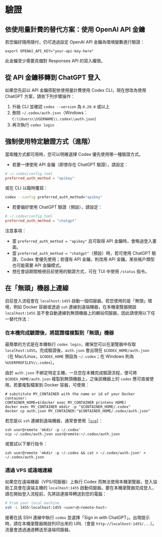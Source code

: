 # 驗證

## 依使用量計費的替代方案：使用 OpenAI API 金鑰

若您偏好隨用隨付，仍可透過設定 OpenAI API 金鑰為環境變數進行驗證：

```shell
export OPENAI_API_KEY="your-api-key-here"
```

此金鑰至少需要具備對 Responses API 的寫入權限。

## 從 API 金鑰移轉到 ChatGPT 登入

如果您先前以 API 金鑰搭配依使用量計費使用 Codex CLI，現在想改為使用 ChatGPT 方案，請依下列步驟操作：

1. 升級 CLI 並確認 `codex --version` 為 `0.20.0` 或以上
2. 刪除 `~/.codex/auth.json`（Windows：`C:\\Users\\USERNAME\\.codex\\auth.json`）
3. 再次執行 `codex login`

## 強制使用特定驗證方式（進階）

當兩種方式都可用時，您可以明確選擇 Codex 優先使用哪一種驗證方式。

- 若要一律使用 API 金鑰（即使存在 ChatGPT 驗證），請設定：

```toml
# ~/.codex/config.toml
preferred_auth_method = "apikey"
```

或在 CLI 以臨時覆寫：

```bash
codex --config preferred_auth_method="apikey"
```

- 若要偏好使用 ChatGPT 驗證（預設），請設定：

```toml
# ~/.codex/config.toml
preferred_auth_method = "chatgpt"
```

注意事項：

- 當 `preferred_auth_method = "apikey"` 且可取得 API 金鑰時，會略過登入畫面。
- 當 `preferred_auth_method = "chatgpt"`（預設）時，若可使用 ChatGPT 驗證，Codex 會優先使用；若僅有 API 金鑰，則改用 API 金鑰。某些帳戶類型也可能需要 API 金鑰模式。
- 想在會話期間檢視目前使用的驗證方式，可在 TUI 中使用 `/status` 指令。

## 在「無頭」機器上連線

目前登入流程會在 `localhost:1455` 啟動一個伺服器。若您使用的是「無頭」環境，例如 Docker 容器或透過 `ssh` 連線到遠端機器，在本機瀏覽器開啟 `localhost:1455` 並不會自動連線到無頭機器上的網站伺服器，因此請使用以下任一替代作法：

### 在本機完成驗證後，將認證檔複製到「無頭」機器

最簡單的方式是在本機執行 `codex login`，確保您可以在瀏覽器中存取 `localhost:1455`。完成驗證後，`auth.json` 會出現在 `$CODEX_HOME/auth.json`（在 Mac/Linux，`$CODEX_HOME` 預設為 `~/.codex`；在 Windows 則為 `%USERPROFILE%\\.codex`）。

由於 `auth.json` 不綁定特定主機，一旦您在本機完成驗證流程，便可將 `$CODEX_HOME/auth.json` 複製到無頭機器上，之後該機器上的 `codex` 應可直接使用。若要複製檔案到 Docker 容器，可使用：

```shell
# substitute MY_CONTAINER with the name or id of your Docker container:
CONTAINER_HOME=$(docker exec MY_CONTAINER printenv HOME)
docker exec MY_CONTAINER mkdir -p "$CONTAINER_HOME/.codex"
docker cp auth.json MY_CONTAINER:"$CONTAINER_HOME/.codex/auth.json"
```

若您是以 `ssh` 連線到遠端機器，通常會使用［<a href="https://en.wikipedia.org/wiki/Secure_copy_protocol">`scp`</a>］：

```shell
ssh user@remote 'mkdir -p ~/.codex'
scp ~/.codex/auth.json user@remote:~/.codex/auth.json
```

或嘗試以下單行指令：

```shell
ssh user@remote 'mkdir -p ~/.codex && cat > ~/.codex/auth.json' < ~/.codex/auth.json
```

### 透過 VPS 或遠端連線

如果您在遠端機器（VPS/伺服器）上執行 Codex 而無法使用本機瀏覽器，登入協助工具會在遠端主機的 `localhost:1455` 啟動伺服器。要在本機瀏覽器完成登入，請在開始登入流程前，先將該連接埠轉送到您的電腦：

```bash
# From your local machine
ssh -L 1455:localhost:1455 <user>@<remote-host>
```

接著在該 SSH 連線中執行 `codex` 並選擇「Sign in with ChatGPT」。出現提示時，請在本機瀏覽器開啟列印出來的 URL（會是 `http://localhost:1455/...`）。流量會透過通道轉送至遠端伺服器。
